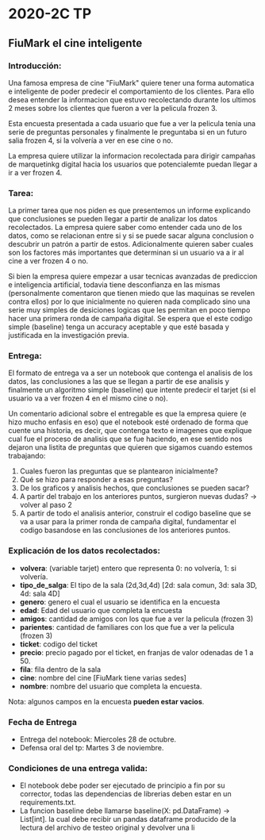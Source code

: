 # 2020-2C TP
## FiuMark el cine inteligente

### Introducción:
Una famosa empresa de cine "FiuMark" quiere tener una forma automatica e inteligente de
poder predecir el comportamiento de los clientes.
Para ello desea entender la informacion que estuvo recolectando durante los ultimos 2 meses
sobre los clientes que fueron a ver la pelicula frozen 3.


Esta encuesta presentada a cada usuario que fue a ver la pelicula tenia una serie de preguntas
personales y finalmente le preguntaba si en un futuro salia frozen 4, si la volvería a ver
en ese cine o no.


La empresa quiere utilizar la informacion recolectada para dirigir campañas de marquetinkg digital
hacia los usuarios que potencialemte puedan llegar a ir a ver frozen 4.

### Tarea:

La primer tarea que nos piden es que presentemos un informe explicando que conclusiones se pueden
llegar a partir de analizar los datos recolectados. La empresa quiere saber como entender cada
uno de los datos, como se relacionan entre si y si se puede sacar alguna conclusion o descubrir
un patrón a partir de estos. Adicionalmente quieren saber cuales son los factores más importantes
que determinan si un usuario va a ir al cine a ver frozen 4 o no.


Si bien la empresa quiere empezar a usar tecnicas avanzadas de prediccion e inteligencia artificial,
todavia tiene desconfianza en las mismas (personalmente comentaron que tienen miedo que las maquinas
se revelen contra ellos) por lo que inicialmente no quieren nada complicado sino una serie muy simples
de desiciones logicas que les permitan en poco tiempo hacer una primera ronda de campaña digital. Se
espera que el este codigo simple (baseline) tenga un accuracy aceptable y que esté basada y justificada
en la investigación previa.


### Entrega:
El formato de entrega va a ser un notebook que contenga el analisis de los datos, las conclusiones a
las que se llegan a partir de ese analisis y finalmente un algoritmo simple (baseline) que intente
predecir el tarjet (si el usuario va a ver frozen 4 en el mismo cine o no).


Un comentario adicional sobre el entregable es que la empresa quiere (e hizo mucho enfasis en eso)
que el notebook esté ordenado de forma que cuente una historia, es decir, que contenga texto e imagenes que
explique cual fue el proceso de analisis que se fue haciendo, en ese sentido nos dejaron una listita
de preguntas que quieren que sigamos cuando estemos trabajando:
1. Cuales fueron las preguntas que se plantearon inicialmente?
2. Qué se hizo para responder a esas preguntas?
3. De los graficos y analisis hechos, que conclusiones se pueden sacar?
4. A partir del trabajo en los anteriores puntos, surgieron nuevas dudas? -> volver al paso 2
5. A partir de todo el analisis anterior, construir el codigo baseline que se va a usar para la
primer ronda de campaña digital, fundamentar el codigo basandose en las conclusiones de los
anteriores puntos.

### Explicación de los datos recolectados:
- **volvera**: (variable tarjet) entero que representa 0: no volvería, 1: si volvería.
- **tipo_de_salga**: El tipo de la sala (2d,3d,4d) [2d: sala comun, 3d: sala 3D, 4d: sala 4D]
- **genero**: genero el cual el usuario se identifica en la encuesta
- **edad**: Edad del usuario que completa la encuesta
- **amigos**: cantidad de amigos con los que fue a ver la pelicula (frozen 3)
- **parientes**: cantidad de familiares con los que fue a ver la pelicula (frozen 3)
- **ticket**: codigo del ticket
- **precio**: precio pagado por el ticket, en franjas de valor odenadas de 1 a 50.
- **fila**: fila dentro de la sala
- **cine**: nombre del cine [FiuMark tiene varias sedes]
- **nombre**: nombre del usuario que completa la encuesta.

Nota: algunos campos en la encuesta **pueden estar vacios**.


### Fecha de Entrega
- Entrega del notebook: Miercoles 28 de octubre.
- Defensa oral del tp: Martes 3 de noviembre.

### Condiciones de una entrega valida:
- El notebook debe poder ser ejecutado de principio a fin por su corrector, todas las dependencias de librerias
deben estar en un requirements.txt.
- La funcion baseline debe llamarse baseline(X: pd.DataFrame) -> List[int].
la cual debe recibir un pandas dataframe producido de la lectura del archivo de testeo original y devolver una li

